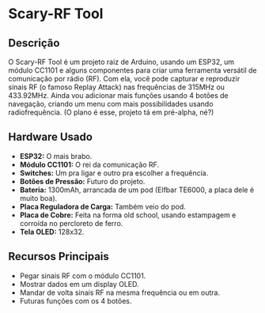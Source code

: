 # Scary-RF Tool

## Descrição
O Scary-RF Tool é um projeto raiz de Arduino, usando um ESP32, um módulo CC1101 e alguns componentes para criar uma ferramenta versátil de comunicação por rádio (RF). Com ela, você pode capturar e reproduzir sinais RF (o famoso Replay Attack) nas frequências de 315MHz ou 433.92MHz. Ainda vou adicionar mais funções usando 4 botões de navegação, criando um menu com mais possibilidades usando radiofrequência. (O plano é esse, projeto tá em pré-alpha, né?)

## Hardware Usado
- **ESP32:** O mais brabo.
- **Módulo CC1101:** O rei da comunicação RF.
- **Switches:** Um pra ligar e outro pra escolher a frequência.
- **Botões de Pressão:** Futuro do projeto.
- **Bateria:** 1300mAh, arrancada de um pod (Elfbar TE6000, a placa dele é muito boa).
- **Placa Reguladora de Carga:** Também veio do pod.
- **Placa de Cobre:** Feita na forma old school, usando estampagem e corroída no percloreto de ferro.
- **Tela OLED:** 128x32.

## Recursos Principais
- Pegar sinais RF com o módulo CC1101.
- Mostrar dados em um display OLED.
- Mandar de volta sinais RF na mesma frequência ou em outra.
- Futuras funções com os 4 botões.
